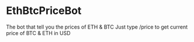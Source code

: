 # EthBtcPriceBot
The bot that tell you the prices of ETH &amp; BTC
Just type /price to get current price of BTC & ETH in USD
